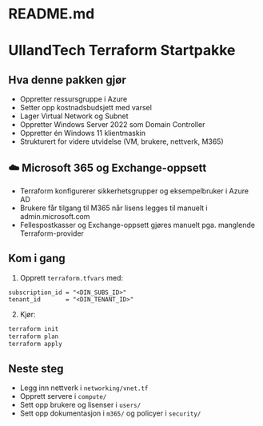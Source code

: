 # README.md

# UllandTech Terraform Startpakke

## Hva denne pakken gjør

- Oppretter ressursgruppe i Azure
- Setter opp kostnadsbudsjett med varsel
- Lager Virtual Network og Subnet
- Oppretter Windows Server 2022 som Domain Controller
- Oppretter én Windows 11 klientmaskin
- Strukturert for videre utvidelse (VM, brukere, nettverk, M365)

## ☁️ Microsoft 365 og Exchange-oppsett

- Terraform konfigurerer sikkerhetsgrupper og eksempelbruker i Azure AD
- Brukere får tilgang til M365 når lisens legges til manuelt i admin.microsoft.com
- Fellespostkasser og Exchange-oppsett gjøres manuelt pga. manglende Terraform-provider

## Kom i gang

1. Opprett `terraform.tfvars` med:

```hcl
subscription_id = "<DIN_SUBS_ID>"
tenant_id       = "<DIN_TENANT_ID>"
```

2. Kjør:

```sh
terraform init
terraform plan
terraform apply
```

## Neste steg

- Legg inn nettverk i `networking/vnet.tf`
- Opprett servere i `compute/`
- Sett opp brukere og lisenser i `users/`
- Sett opp dokumentasjon i `m365/` og policyer i `security/`
